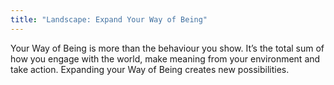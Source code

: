 ```yaml
---
title: "Landscape: Expand Your Way of Being"
---
```

Your Way of Being is more than the behaviour you show. It’s the total sum of how you engage with the world, make meaning from your environment and take action. Expanding your Way of Being creates new possibilities.